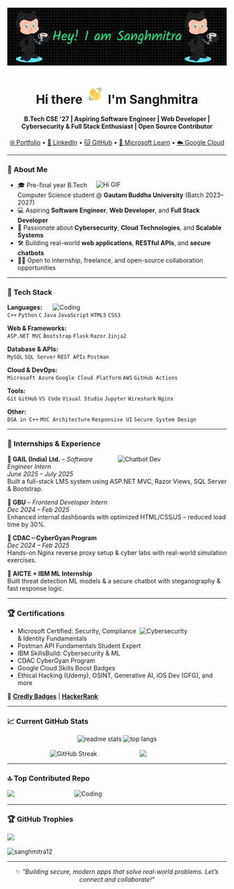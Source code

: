 <!-- GitHub Profile README.md - Sanghmitra12 -->

<!-- Header Image -->
<p align="center">
  <img src="https://raw.githubusercontent.com/sanghmitra12/sanghmitra12/main/github-header-image.png" alt="Header Image" />
</p>

<!-- Intro -->
<h1 align="center">
  Hi there <img src="https://raw.githubusercontent.com/sanghmitra12/sanghmitra12/main/wave.gif" alt="Waving hand animated gif" height="45" width="45" />
  I'm Sanghmitra
</h1>

<h4 align="center">
  B.Tech CSE '27 | Aspiring Software Engineer | Web Developer | Cybersecurity & Full Stack Enthusiast | Open Source Contributor
</h4>

<p align="center">
  <a href="https://sanghmitra12.github.io/portfolio-website/">🌐 Portfolio</a> • 
  <a href="https://www.linkedin.com/in/sanghmitra-75b9a82a7">💼 LinkedIn</a> • 
  <a href="https://github.com/Sanghmitra12">🐱 GitHub</a> • 
  <a href="https://learn.microsoft.com/en-us/users/sanghmitra-3744/">📘 Microsoft Learn</a> • 
  <a href="https://www.cloudskillsboost.google/public_profiles/d69d1102-51b9-4995-a3be-01ab74ae3e82">☁️ Google Cloud</a>
</p>

---

### 🚀 About Me

<img align="right" width="300" src="https://media.giphy.com/media/26tn33aiTi1jkl6H6/giphy.gif" alt="Hi GIF" />

- 🎓 Pre-final year B.Tech Computer Science student @ **Gautam Buddha University** (Batch 2023–2027)
- 💻 Aspiring **Software Engineer**, **Web Developer**, and **Full Stack Developer**
- 🔐 Passionate about **Cybersecurity**, **Cloud Technologies**, and **Scalable Systems**
- 🛠️ Building real-world **web applications**, **RESTful APIs**, and **secure chatbots**
- 👩‍💼 Open to internship, freelance, and open-source collaboration opportunities

---

### 🧰 Tech Stack

<img align="right" width="400" src="https://camo.githubusercontent.com/c87ad6a19c7544e9b15b362bb5db638da7bb26f1d4442ed5bdf7c9e01640b751/68747470733a2f2f6d69722d73332d63646e2d63662e626568616e63652e6e65742f70726f6a6563745f6d6f64756c65732f68642f3036663231613136313932313931392e363363643738383764306137302e676966" alt="Coding" />

**Languages:**  
`C++` `Python` `C` `Java` `JavaScript` `HTML5` `CSS3`

**Web & Frameworks:**  
`ASP.NET MVC` `Bootstrap` `Flask` `Razor` `Jinja2`

**Database & APIs:**  
`MySQL` `SQL Server` `REST APIs` `Postman`

**Cloud & DevOps:**  
`Microsoft Azure` `Google Cloud Platform` `AWS` `GitHub Actions`

**Tools:**  
`Git` `GitHub` `VS Code` `Visual Studio` `Jupyter` `Wireshark` `Nginx`

**Other:**  
`DSA in C++` `MVC Architecture` `Responsive UI` `Secure System Design`

---

### 💼 Internships & Experience

<img align="right" src="https://media.giphy.com/media/mCRJDo24UvJMA/giphy.gif" width="250" alt="Chatbot Dev" />

**🔷 GAIL (India) Ltd.** – *Software Engineer Intern*  
*June 2025 – July 2025*  
Built a full-stack LMS system using ASP.NET MVC, Razor Views, SQL Server & Bootstrap.

**🔷 GBU** – *Frontend Developer Intern*  
*Dec 2024 – Feb 2025*  
Enhanced internal dashboards with optimized HTML/CSS/JS – reduced load time by 30%.

**🔷 CDAC – CyberGyan Program**  
*Dec 2024 – Feb 2025*  
Hands-on Nginx reverse proxy setup & cyber labs with real-world simulation exercises.

**🔷 AICTE + IBM ML Internship**  
Built threat detection ML models & a secure chatbot with steganography & fast response logic.

---

### 🏆 Certifications

<img align="right" src="https://media.giphy.com/media/JIX9t2j0ZTN9S/giphy.gif" width="200" alt="Cybersecurity" />

- Microsoft Certified: Security, Compliance & Identity Fundamentals  
- Postman API Fundamentals Student Expert  
- IBM SkillsBuild: Cybersecurity & ML  
- CDAC CyberGyan Program  
- Google Cloud Skills Boost Badges  
- Ethical Hacking (Udemy), OSINT, Generative AI, iOS Dev (GFG), and more

📜 [**Credly Badges**](https://www.credly.com/users/sanghmitra.) | [**HackerRank**](https://www.hackerrank.com/certificates/d39db296ead6)

---

### 📈 Current GitHub Stats


<div align="center">
  <img width="415" src="https://github-readme-stats.vercel.app/api?username=sanghmitra12&show_icons=true&theme=react&rank_icon=github&border_radius=15" alt="readme stats" />
  <img width="390" src="https://github-readme-stats.vercel.app/api/top-langs/?username=sanghmitra12&hide=HTML&langs_count=8&layout=compact&theme=react&border_radius=10&size_weight=0.5&count_weight=0.5&exclude_repo=github-readme-stats" alt="top langs" />
  <br><br>
 
  <img  align= "right" align= " " src="https://media.giphy.com/media/M9gbBd9nbDrOTu1Mqx/giphy.gif" width="200" />
 
  <img src="https://github-readme-streak-stats-eight.vercel.app/?user=sanghmitra12&theme=react&layout=compact" alt="GitHub Streak"/>
</div>

---

### 🔝 Top Contributed Repo


<img align="right" src="https://media.giphy.com/media/L8K62iTDkzGX6/giphy.gif" width="350" alt="Coding" />


![](https://github-contributor-stats.vercel.app/api?username=Sanghmitra12&limit=5&theme=dark&combine_all_yearly_contributions=true)

---

### 🏆 GitHub Trophies

![](https://github-profile-trophy.vercel.app/?username=sanghmitra12&theme=radical&no-frame=false&no-bg=true&margin-w=4)

<p align="left">
  <img src="https://komarev.com/ghpvc/?username=sanghmitra12&label=Profile%20views&color=0e75b6&style=flat" alt="sanghmitra12" />
</p>

---

<p align="center">
✨ <i>"Building secure, modern apps that solve real-world problems. Let’s connect and collaborate!"</i>
</p>






 <!--
- 👋 Hi, I’m @Sanghmitra12
- 👀 I’m interested in ... 
- 🌱 I’m currently learning ...
- 💞️ I’m looking to collaborate on ...
- 📫 How to reach me ...
- 😄 Pronouns: ...
- ⚡ Fun fact: ...
-->
<!---
Sanghmitra12/Sanghmitra12 is a ✨ special ✨ repository because its `README.md` (this file) appears on your GitHub profile.
You can click the Preview link to take a look at your changes.
--->

<!-- GitHub Profile README.md - Sanghmitra12 -->
<!--
![Header](https://raw.githubusercontent.com/sanghmitra12/sanghmitra12/main/github-header-image.png)

<!--<h1 align="center">Hi <img src="https://raw.githubusercontent.com/sanghmitra12/sanghmitra12/main/wave.gif height="10vh" alt="👋""> , I'm  Sanghmitra</h1>-->

<!-- <h1 align="center">Hi there <img src="https://raw.githubusercontent.com/sanghmitra12/sanghmitra12/main/wave.gif" 
         alt="Waving hand animated gif"
         height="45"
         width="45" /> , I'm  Sanghmitra</h1>

  <br>     
         <h4 align="center">B.Tech CSE '27 | Aspiring Software Engineer | Aspiring Web Developer | Cybersecurity & Full Stack Enthusiast | Open Source Contributor</h4>
         
 <br>
         <p align="center">
<!--  <a href="mailto:Sanghmitra1207@gmail.com">📧 Email</a> • -->
 <!-- <a href="https://sanghmitra12.github.io/portfolio-website/">🌐 Portfolio</a> • 
  <a href="https://www.linkedin.com/in/sanghmitra-75b9a82a7">💼 LinkedIn</a> • 
  <a href="https://github.com/Sanghmitra12">🐱 GitHub</a> • 
  <a href="https://learn.microsoft.com/en-us/users/sanghmitra-3744/">📘 Microsoft Learn</a> • 
  <a href="https://www.cloudskillsboost.google/public_profiles/d69d1102-51b9-4995-a3be-01ab74ae3e82">☁️ Google Cloud</a>
</p>

---
### 🚀 About Me

- 🎓 Pre-final year B.Tech Computer Science student @ **Gautam Buddha University** (Batch 2023–2027)
- 💻 Aspiring **Software Engineer**, **Web Developer**, and **Full Stack Developer**
- 🔐 Passionate about **Cybersecurity**, **Cloud Technologies**, and **Scalable Systems**
- 🛠️ Hands-on with building real-world **web applications**, **RESTful APIs**, and **secure chatbots**
- 👩‍💼 Open to internship, freelance, and open-source collaboration opportunities



<img align="right" width="400" src="https://camo.githubusercontent.com/c87ad6a19c7544e9b15b362bb5db638da7bb26f1d4442ed5bdf7c9e01640b751/68747470733a2f2f6d69722d73332d63646e2d63662e626568616e63652e6e65742f70726f6a6563745f6d6f64756c65732f68642f3036663231613136313932313931392e363363643738383764306137302e676966" alt="Coding" />

---

### 🧰 Tech Stack

**Languages**  
`C++` `Python` `C` `Java` `JavaScript` `HTML5` `CSS3`

**Web & Frameworks**  
`ASP.NET MVC` `Bootstrap` `Flask` `Razor` `Jinja2`

**Database & APIs**  
`MySQL` `SQL Server` `REST APIs` `Postman`

**Cloud & DevOps**  
`Microsoft Azure` `Google Cloud Platform` `AWS` `GitHub Actions`

**Tools**  
`Git` `GitHub` `VS Code` `Visual Studio` `Jupyter` `Wireshark` `Nginx`

**Other**  
`DSA in C++` `MVC Architecture` `Responsive UI` `Secure System Design`

  <img  align= "right" align= " " src="https://media.giphy.com/media/M9gbBd9nbDrOTu1Mqx/giphy.gif" width="200" />
  
---

### 💼 Internships & Experience

**🔷 GAIL (India) Ltd.** – *Software Engineer Intern*  
*June 2025 – July 2025*  
Built a full-stack LMS system using ASP.NET MVC, Razor Views, SQL Server & Bootstrap.

**🔷 GBU** – *Frontend Developer Intern*  
*Dec 2024 – Feb 2025*  
Enhanced internal dashboards with optimized HTML/CSS/JS – reduced load time by 30%.

**🔷 CDAC – CyberGyan Program**  
*Dec 2024 – Feb 2025*  
Hands-on Nginx reverse proxy setup & cyber labs with real-world simulation exercises.

**🔷 AICTE + IBM ML Internship**  
Built threat detection ML models & a secure chatbot with steganography & fast response logic.

---
### 🏆 Certifications

- Microsoft Certified: Security, Compliance & Identity Fundamentals  
- Postman API Fundamentals Student Expert  
- IBM SkillsBuild: Cybersecurity & ML  
- CDAC CyberGyan Program  
- Google Cloud Skills Boost Badges  
- Ethical Hacking (Udemy), OSINT, Generative AI, iOS Dev (GFG), and more

📜 [**Credly Badges**](https://www.credly.com/users/sanghmitra.) | [**HackerRank**](https://www.hackerrank.com/certificates/d39db296ead6)

  <img align= "right" align= " " src="https://media.giphy.com/media/L8K62iTDkzGX6/giphy.gif" width="300"/>

---

  <h2 align="center">⚡ Current Stats ⚡</h2>
  
 <div align=" ">
    <!--<img width=390 src="https://streak-stats.demolab.com/?user=sanghmitra12&count_private=true&theme=react&border_radius=10" alt="streak stats"/>-->
<!-- <img src="https://github-readme-streak-stats.herokuapp.com/?user=sanghmitra12&theme=dark&hide_border=true" height="100%"/> -->
   
 <!-- <br>
   <img width=415 align="center" src="https://github-readme-stats.vercel.app/api?username=sanghmitra12&show_icons=true&theme=react&rank_icon=github&border_radius=15" alt="readme stats" /> 
 
   <img width=390 align="center" src="https://github-readme-stats.vercel.app/api/top-langs/?username=sanghmitra12&hide=HTML&langs_count=8&layout=compact&theme=react&border_radius=10&size_weight=0.5&count_weight=0.5&exclude_repo=github-readme-stats" alt=" top langs" />

  </br>
 
  <br>
<!--       <img width=390 align="left"src="https://streak-stats.demolab.com/?user=sanghmitra12&count_private=true&theme=react&border_radius=10" alt="streakstats"/>  -->

     
     
<!--</br>

</div>

### 🔝 Top Contributed Repo
![](https://github-contributor-stats.vercel.app/api?username=Sanghmitra12&limit=5&theme=dark&combine_all_yearly_contributions=true)

<!---
[![](https://visitcount.itsvg.in/api?id=Sanghmitra12&icon=0&color=0)](https://visitcount.itsvg.in)-->
<!--## 🏆 GitHub Trophies-->
<!--![](https://github-profile-trophy.vercel.app/?username=sanghmitra12&theme=radical&no-frame=false&no-bg=true&margin-w=4)

<!---
[![](https://visitcount.itsvg.in/api?id=sanghmitra12&icon=3&color=3)](https://visitcount.itsvg.in)-->

<!--<p align="left"> <img src="https://komarev.com/ghpvc/?username=sanghmitra12&label=Profile%20views&color=0e75b6&style=flat" alt="sanghmitra12" /> </p>

<!--
### 📊 GitHub Stats

<p align="center">
  <img src="https://github-readme-stats.vercel.app/api?username=Sanghmitra12&show_icons=true&theme=tokyonight" width="45%" />
  <img src="https://github-readme-streak-stats.herokuapp.com/?user=Sanghmitra12&theme=tokyonight" width="45%" />
  <img src="https://github-readme-stats.vercel.app/api/top-langs/?username=Sanghmitra12&layout=compact&theme=tokyonight" width="45%" />
</p>-->

<!---

### 📬 Let's Connect
<!--
- 📧 Email: [Sanghmitra1207@gmail.com](mailto:Sanghmitra1207@gmail.com)
- 📱 Phone: (+91) 7906453576  -->
<!--- 🌐 Portfolio: [sanghmitra12.github.io/portfolio-website](https://sanghmitra12.github.io/portfolio-website)-->

<!--✨ _Building secure, modern apps that solve real-world problems. Let’s connect and collaborate!_

